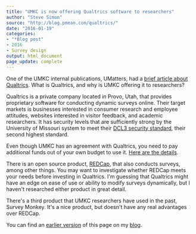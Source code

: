 ```yaml
---
title: "UMKC is now offering Qualtrics software to researchers"
author: "Steve Simon"
source: "http://blog.pmean.com/qualtrics/"
date: "2016-01-19"
categories:
- "*Blog post"
- 2016
- Survey design
output: html_document
page_update: complete
---
```


One of the UMKC internal publications, UMatters, had a [brief article about Qualtrics][umkc1]. What is Qualtrics, and why is UMKC offering it to researchers?

<!---More--->

Qualtrics is a private company located in Provo, Utah, that provides proprietary software for conducting dynamic surveys online. Their target markets is businesses interested in consumer research and employee attitudes, websites interested in visitor feedback, and academic researchers. It has security levels that are sufficiently strong by the University of Missouri system to meet their [DCL3 security standard][umkc2], their second highest standard.

Even though UMKC has an agreement with Qualtrics, you need to pay additional funds out of your own budget to use it. [Here are the details][umkc3].

There is an open source product, [REDCap][umkc4], that also conducts surveys, among other things. You may want to investigate whether REDCap meets your needs before investing in Qualtrics. I'm guessing that Qualtrics might have an edge on ease of use or ability to modify surveys dynamically, but I haven't researched either product in great detail.

There's a third product that UMKC researchers have used in the past, Survey Monkey. It's a nice product, but doesn't have any real advantages over REDCap.

You can find an [earlier version][sim1] of this page on my [blog][sim2].

[sim1]: http://blog.pmean.com/qualtrics/
[sim2]: http://blog.pmean.com

[umkc1]: http://info.umkc.edu/umatters/new-online-survey-tools/
[umkc2]: http://infosec.missouri.edu/classification/dcl3.html
[umkc3]: https://www.umkc.edu/is/support/services/software/siteLicensed/qualtrics/index.asp
[umkc4]: http://chi.umkc.edu/redcap/
